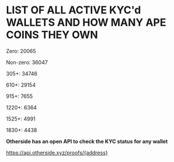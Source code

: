 # LIST OF ALL ACTIVE KYC'd WALLETS AND HOW MANY APE COINS THEY OWN

Zero: 20065

Non-zero: 36047

305+: 34746

610+: 29154

915+: 7655

1220+: 6364

1525+: 4991

1830+: 4438

**Otherside has an open API to check the KYC status for any wallet**

https://api.otherside.xyz/proofs/{address}